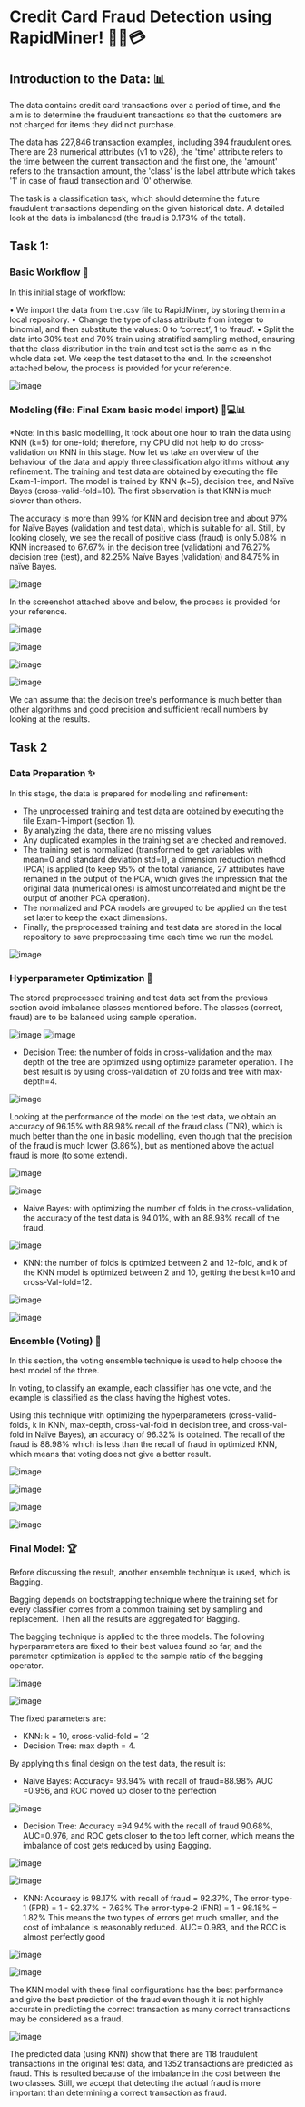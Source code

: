 # Credit Card Fraud Detection using RapidMiner! 🕵️‍♂️💳

## Introduction to the Data: 📊

The data contains credit card transactions over a period of time, and the aim is to determine the fraudulent transactions so that the customers are not charged for items they did not purchase.

The data has 227,846 transaction examples, including 394 fraudulent ones.
There are 28 numerical attributes (v1 to v28), the 'time' attribute refers to the time between the current transaction and the first one, the 'amount' refers to the transaction amount, the 'class' is the label attribute which takes '1' in case of fraud transection and '0' otherwise.

The task is a classification task, which should determine the future fraudulent transactions depending on the given historical data. A detailed look at the data is imbalanced (the fraud is 0.173% of the total).

## Task 1: 

### Basic Workflow 📝

In this initial stage of workflow:
 
•	We import the data from the .csv file to RapidMiner, by storing them in a local repository.
•	Change the type of class attribute from integer to binomial, and then substitute the values: 0 to ‘correct’, 1 to ‘fraud’.
•	Split the data into 30% test and 70% train using stratified sampling method, ensuring that the class distribution in the train and test set is the same as in the whole data set. We keep the test dataset to the end.
In the screenshot attached below, the process is provided for your reference.

![image](https://user-images.githubusercontent.com/52135942/166114844-782e30b3-72c5-4189-a9eb-62a592fceadf.png)

### Modeling (file: Final Exam basic model import) 🧪💻📊

*Note: in this basic modelling, it took about one hour to train the data using KNN (k=5) for one-fold; therefore, my CPU did not help to do cross-validation on KNN in this stage.
Now let us take an overview of the behaviour of the data and apply three classification algorithms without any refinement.
The training and test data are obtained by executing the file Exam-1-import. 
The model is trained by KNN (k=5), decision tree, and Naïve Bayes (cross-valid-fold=10). 
The first observation is that KNN is much slower than others.

The accuracy is more than 99% for KNN and decision tree and about 97% for Naïve Bayes (validation and test data), which is suitable for all. Still, by looking closely, we see the recall of positive class (fraud) is only 5.08% in KNN increased to 67.67% in the decision tree (validation) and 76.27% decision tree (test), and 82.25% Naïve Bayes (validation) and 84.75% in naïve Bayes.

![image](https://user-images.githubusercontent.com/52135942/166114854-3c7427ff-0ceb-4388-b9c3-11ebf3608ca8.png)

In the screenshot attached above and below, the process is provided for your reference.

![image](https://user-images.githubusercontent.com/52135942/166114878-e4e8ccdc-70c2-44ec-a7b5-6b1374a6979b.png)

![image](https://user-images.githubusercontent.com/52135942/166114886-bf05c417-805c-4186-8395-5233e16b7bd1.png)

![image](https://user-images.githubusercontent.com/52135942/166114892-18226387-448a-49dc-a8bc-65aa6228f089.png)

![image](https://user-images.githubusercontent.com/52135942/166114896-b200e3d0-8cf6-4ef2-bd95-1232afcef03f.png)

We can assume that the decision tree's performance is much better than other algorithms and good precision and sufficient recall numbers by looking at the results.

## Task 2
### Data Preparation ✨ 
In this stage, the data is prepared for modelling and refinement:

*	The unprocessed training and test data are obtained by executing the file Exam-1-import (section 1).
*	By analyzing the data, there are no missing values
*	Any duplicated examples in the training set are checked and removed.
*	The training set is normalized (transformed to get variables with mean=0 and standard deviation std=1), a dimension reduction method (PCA) is applied (to keep 95% of the total variance, 27 attributes have remained in the output of the PCA, which gives the impression that the original data (numerical ones) is almost uncorrelated and might be the output of another PCA operation).
*	The normalized and PCA models are grouped to be applied on the test set later to keep the exact dimensions.
*	Finally, the preprocessed training and test data are stored in the local repository to save preprocessing time each time we run the model.

![image](https://user-images.githubusercontent.com/52135942/166115979-a939b09d-9e6c-441f-8db7-6b77359e8e69.png)

### Hyperparameter Optimization 🎯

The stored preprocessed training and test data set from the previous section avoid imbalance classes mentioned before. The classes (correct, fraud) are to be balanced using sample operation.

![image](https://user-images.githubusercontent.com/52135942/166116002-e5ca42ed-82df-4391-b143-fc7ff98fca04.png)
![image](https://user-images.githubusercontent.com/52135942/166116006-b28c5ab5-56a6-4336-adbb-8127a62e6f8f.png)

*	Decision Tree: the number of folds in cross-validation and the max depth of the tree are optimized using optimize parameter operation. The best result is by using cross-validation of 20 folds and tree with max-depth=4.

![image](https://user-images.githubusercontent.com/52135942/166116030-548d0655-9ec4-4d77-8fb3-581b075c606f.png)


Looking at the performance of the model on the test data, we obtain an accuracy of 96.15% with 88.98% recall of the fraud class (TNR), which is much better than the one in basic modelling, even though that the precision of the fraud is much lower (3.86%), but as mentioned above the actual fraud is more (to some extend). 

![image](https://user-images.githubusercontent.com/52135942/166116637-e5028d51-2568-4c33-9331-8ad2203ccdeb.png)

![image](https://user-images.githubusercontent.com/52135942/166116638-529ca7b5-0727-48ab-be26-482e59658723.png)


*	Naive Bayes: with optimizing the number of folds in the cross-validation, the accuracy of the test data is 94.01%, with an 88.98% recall of the fraud.

![image](https://user-images.githubusercontent.com/52135942/166116546-1f5b05df-82b7-41c5-ae3c-bef45f576cb6.png)

*	KNN: the number of folds is optimized between 2 and 12-fold, and k of the KNN model is optimized between 2 and 10, getting the best k=10 and cross-Val-fold=12.

![image](https://user-images.githubusercontent.com/52135942/166116648-039baf60-ce44-4ffe-87d4-4e7e932bf845.png)

![image](https://user-images.githubusercontent.com/52135942/166116653-e0bea61c-3958-4bb3-8f5d-fb6d8307b5dd.png)

### Ensemble (Voting) 🤝

In this section, the voting ensemble technique is used to help choose the best model of the three. 

In voting, to classify an example, each classifier has one vote, and the example is classified as the class having the highest votes.

Using this technique with optimizing the hyperparameters (cross-valid-folds, k in KNN, max-depth, cross-val-fold in decision tree, and cross-val-fold in Naïve Bayes), an accuracy of 96.32% is obtained. The recall of the fraud is 88.98% which is less than the recall of fraud in optimized KNN, which means that voting does not give a better result.

![image](https://user-images.githubusercontent.com/52135942/166116694-32ad0388-e4c9-4982-9382-8707c2e2c822.png)

![image](https://user-images.githubusercontent.com/52135942/166116700-a3014db7-e447-4572-9bba-a6c6deb7afa9.png)

![image](https://user-images.githubusercontent.com/52135942/166116708-d6ffed8d-29c4-464a-91b7-9691a8b162cb.png)

![image](https://user-images.githubusercontent.com/52135942/166116713-f5c6b566-4c3e-451d-ad32-a82797858ca4.png)

### Final Model: 🏆 

Before discussing the result, another ensemble technique is used, which is Bagging.

Bagging depends on bootstrapping technique where the training set for every classifier comes from a common training set by sampling and replacement. Then all the results are aggregated for Bagging.

The bagging technique is applied to the three models. The following hyperparameters are fixed to their best values found so far, and the parameter optimization is applied to the sample ratio of the bagging operator. 

![image](https://user-images.githubusercontent.com/52135942/166116742-96ba44b1-b9d3-467e-abb1-5b33368ddc2a.png)

![image](https://user-images.githubusercontent.com/52135942/166116746-246e827b-c7ba-41cc-9e6a-3100b6552e87.png)

The fixed parameters are:

* KNN: k = 10, cross-valid-fold = 12
* Decision Tree: max depth = 4.

By applying this final design on the test data, the result is:
*	Naïve Bayes: Accuracy= 93.94% with recall of fraud=88.98% 
AUC =0.956, and ROC moved up closer to the perfection 


![image](https://user-images.githubusercontent.com/52135942/166116767-2f5236df-2a17-4d8a-b07e-e9522eb8839d.png)

*	Decision Tree: Accuracy =94.94% with the recall of fraud 90.68%, AUC=0.976, and ROC gets closer to the top left corner, which means the imbalance of cost gets reduced by using Bagging.

![image](https://user-images.githubusercontent.com/52135942/166116792-4e6c5700-c2bd-428d-a36c-adefc71e35ee.png)

![image](https://user-images.githubusercontent.com/52135942/166116797-f0c63fe5-fe72-4f0e-9580-e37aa04fdf80.png)

*	KNN: Accuracy is 98.17% with recall of fraud = 92.37%,
The error-type-1 (FPR) = 1 - 92.37% = 7.63%
The error-type-2 (FNR) = 1 - 98.18% = 1.82%
This means the two types of errors get much smaller, and the cost of imbalance is reasonably reduced. 
AUC= 0.983, and the ROC is almost perfectly good

![image](https://user-images.githubusercontent.com/52135942/166116807-c13dd82d-1662-42c3-8151-95a2c4047e52.png)

![image](https://user-images.githubusercontent.com/52135942/166116815-6f8af974-2098-4bd8-836c-7eb2000e33f7.png)

The KNN model with these final configurations has the best performance and give the best prediction of the fraud even though it is not highly accurate in predicting the correct transaction as many correct transactions may be considered as a fraud.

![image](https://user-images.githubusercontent.com/52135942/166116825-9892440f-9195-4567-8e1c-34e68cbfc70c.png)

The predicted data (using KNN) show that there are 118 fraudulent transactions in the original test data, and 1352 transactions are predicted as fraud. This is resulted because of the imbalance in the cost between the two classes. Still, we accept that detecting the actual fraud is more important than determining a correct transaction as fraud.
















